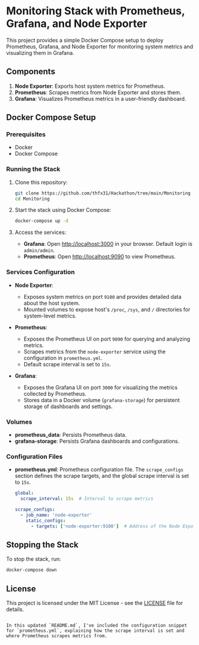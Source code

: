 # Monitoring Stack with Prometheus, Grafana, and Node Exporter

This project provides a simple Docker Compose setup to deploy Prometheus, Grafana, and Node Exporter for monitoring system metrics and visualizing them in Grafana.

## Components

1. **Node Exporter**: Exports host system metrics for Prometheus.
2. **Prometheus**: Scrapes metrics from Node Exporter and stores them.
3. **Grafana**: Visualizes Prometheus metrics in a user-friendly dashboard.

## Docker Compose Setup

### Prerequisites

- Docker
- Docker Compose

### Running the Stack

1. Clone this repository:
   ```bash
   git clone https://github.com/thfx31/Hackathon/tree/main/Monitoring
   cd Monitoring
   ```

2. Start the stack using Docker Compose:
   ```bash
   docker-compose up -d
   ```

3. Access the services:
   - **Grafana**: Open [http://localhost:3000](http://localhost:3000) in your browser. Default login is `admin/admin`.
   - **Prometheus**: Open [http://localhost:9090](http://localhost:9090) to view Prometheus.

### Services Configuration

- **Node Exporter**:
  - Exposes system metrics on port `9100` and provides detailed data about the host system.
  - Mounted volumes to expose host's `/proc`, `/sys`, and `/` directories for system-level metrics.

- **Prometheus**:
  - Exposes the Prometheus UI on port `9090` for querying and analyzing metrics.
  - Scrapes metrics from the `node-exporter` service using the configuration in `prometheus.yml`.
  - Default scrape interval is set to `15s`.

- **Grafana**:
  - Exposes the Grafana UI on port `3000` for visualizing the metrics collected by Prometheus.
  - Stores data in a Docker volume (`grafana-storage`) for persistent storage of dashboards and settings.

### Volumes

- **prometheus_data**: Persists Prometheus data.
- **grafana-storage**: Persists Grafana dashboards and configurations.

### Configuration Files

- **prometheus.yml**: Prometheus configuration file. The `scrape_configs` section defines the scrape targets, and the global scrape interval is set to `15s`.

  ```yaml
  global:
    scrape_interval: 15s  # Interval to scrape metrics

  scrape_configs:
    - job_name: 'node-exporter'
      static_configs:
        - targets: ['node-exporter:9100']  # Address of the Node Exporter
  ```

## Stopping the Stack

To stop the stack, run:

```bash
docker-compose down
```

## License

This project is licensed under the MIT License - see the [LICENSE](LICENSE) file for details.
```

In this updated `README.md`, I've included the configuration snippet for `prometheus.yml`, explaining how the scrape interval is set and where Prometheus scrapes metrics from.
